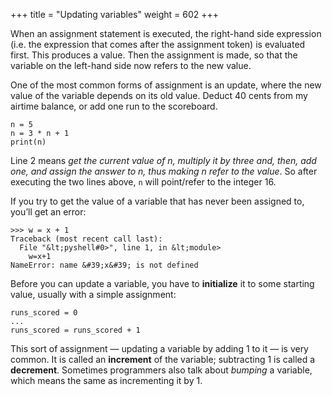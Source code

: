 +++
title = "Updating variables"
weight = 602
+++

When an assignment statement is executed, the right-hand side expression (i.e. the
expression that comes after the assignment token) is evaluated first.  This produces a value.
Then the assignment is made, so that the variable on the left-hand side now refers
to the new value.

One of the most common forms of assignment is an update, where the new
value of the variable depends on its old value.   Deduct 40 cents from
my airtime balance, or add one run to the scoreboard.

```
n = 5
n = 3 * n + 1
print(n)
```

Line 2 means *get the current value of n, multiply it by three and, then, add
one, and assign the answer to n, thus making n refer to the value*.
So after executing the two lines above, ```n``` will point/refer to the
integer 16.

If you try to get the value of a variable that has never been assigned to, you&#8217;ll get an error:

```
>>> w = x + 1
Traceback (most recent call last):
  File "&lt;pyshell#0>", line 1, in &lt;module>
    w=x+1
NameError: name &#39;x&#39; is not defined
```

Before you can update a variable, you have to **initialize** it to some starting value,
usually with a simple assignment:

```
runs_scored = 0
...
runs_scored = runs_scored + 1
```

This sort of assignment &#8212; updating a variable by adding 1 to it &#8212; is very common.
It is called an **increment** of the variable; subtracting 1 is called a **decrement**.
Sometimes programmers also talk about *bumping* a variable, which means the same
as incrementing it by 1.

